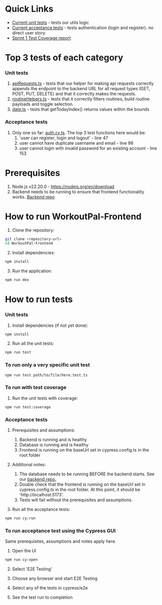 # Quick Links

- [Current unit tests](https://github.com/Onyelechie/WorkoutPal-Frontend/tree/main/src/utils/__unit_tests__) - tests our utils logic
- [Current acceptance tests](https://github.com/Onyelechie/WorkoutPal-Frontend/tree/main/cypress/e2e) - tests authentication (login and register). no direct user story.
- [Sprint 1 Test Coverage report](/documentation/tests/sprint_1_test_coverage.png)

# Top 3 tests of each category

### Unit tests
1. [apiRequests.ts](/src/utils/__unit_tests__/apiRequests.test.ts) - tests that our helper for making api requests correctly appends the endpoint to the backend URL for all request types (GET, POST, PUT, DELETE) and that it correctly makes the requests.
2. [routineHelpers.ts](/src/utils/__unit_tests__/routineHelpers.test.ts) - tests that it correctly filters routines, build routine payloads and toggle selection.
3. [date.ts](/src/utils/__unit_tests__/date.test.ts) - tests that getTodayIndex() returns values within the bounds

### Acceptance tests
1. Only one so far: [auth.cy.ts](/cypress/e2e/auth.cy.ts). The top 3 test functions here would be:
    1. 'user can register, login and logout' - line 47
    2. user cannot have duplicate username and email - line 98
    3. user cannot login with invalid password for an existing account - line 153

# Prerequisites

1. Node.js v22.20.0 - https://nodejs.org/en/download
2. Backend needs to be running to ensure that frontend functionality works. [Backend repo](https://github.com/Onyelechie/WorkoutPal-Backend)

# How to run WorkoutPal-Frontend

1. Clone the repository:
```bash
git clone <repository-url>
cd WorkoutPal-Frontend
```

2. Install dependencies:
```bash
npm install
```

3. Run the application:
```bash
npm run dev
```

# How to run tests

### Unit tests

1. Install dependencies (if not yet done):
```bash
npm install
```

2. Run all the unit tests:
```bash
npm run test
```

### To run only a very specific unit test

```bash
npm run test path/to/file/here.test.ts
```

### To run with test coverage

1. Run the unit tests with coverage:
```bash
npm run test:coverage
```

### Acceptance tests

1. Prerequisites and assumptions:
    1. Backend is running and is healthy
    2. Database is running and is healthy
    3. Frontend is running on the baseUrl set in cypress.config.ts in the root folder

2. Additional notes:
    1. The database needs to be running BEFORE the backend starts. See our [backend repo.](https://github.com/Onyelechie/WorkoutPal-Backend)
    2. Double check that the frontend is running on the baseUrl set in cypress.config.ts in the root folder. At this point, it should be 'http://localhost:5173'.
    3. Tests will fail without the prerequisites and assumptions.

3. Run all the acceptance tests:
```bash
npm run cy:run
```

### To run acceptance test using the Cypress GUI

Same prerequisites, assumptions and notes apply here.

1. Open the UI
```bash
npm run cy:open
```

2. Select 'E2E Testing'

3. Choose any browser and start E2E Testing

4. Select any of the tests in cypress/e2e

5. See the test run to completion


